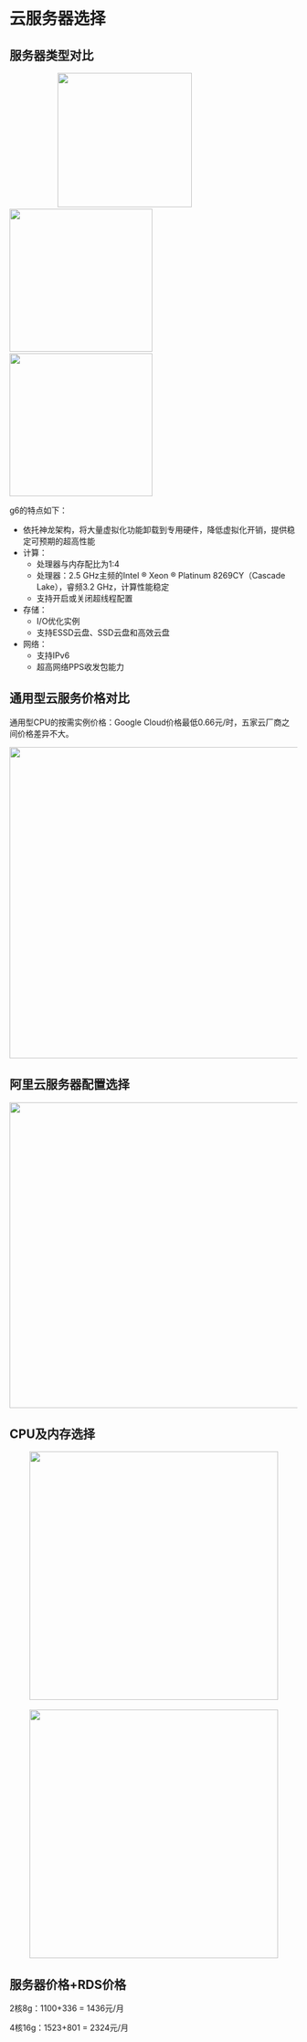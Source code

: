 # 云服务器选择
## 服务器类型对比

&emsp;&emsp;&emsp;&emsp;&emsp;&emsp;<img src="https://github.com/Xinjiann/KTraveling/blob/main/img/server_type_g.png" width = "235"/>&emsp;&emsp;&emsp;&emsp;<img src="https://github.com/Xinjiann/KTraveling/blob/main/img/server_type_c.png" width = "250"/>&emsp;&emsp;&emsp;&emsp;<img src="https://github.com/Xinjiann/KTraveling/blob/main/img/server_type_r.png" width = "250"/>

g6的特点如下：
- 依托神龙架构，将大量虚拟化功能卸载到专用硬件，降低虚拟化开销，提供稳定可预期的超高性能
- 计算：
  - 处理器与内存配比为1:4
  - 处理器：2.5 GHz主频的Intel ® Xeon ® Platinum 8269CY（Cascade Lake），睿频3.2 GHz，计算性能稳定
  - 支持开启或关闭超线程配置
- 存储：
  - I/O优化实例
  - 支持ESSD云盘、SSD云盘和高效云盘
- 网络：
  - 支持IPv6
  - 超高网络PPS收发包能力
## 通用型云服务价格对比
通用型CPU的按需实例价格：Google Cloud价格最低0.66元/时，五家云厂商之间价格差异不大。
<div align=center><img src="https://github.com/Xinjiann/KTraveling/blob/main/img/prize.png" width = "545"/></div>



## 阿里云服务器配置选择

<div align=center><img src="https://github.com/Xinjiann/KTraveling/blob/main/img/ali_sever_attr.png" width = "535"/></div>

## CPU及内存选择

<div align=center><img src="https://github.com/Xinjiann/KTraveling/blob/main/img/ali_4-16_prize.png" width = "435"/>&emsp;&emsp;&emsp;&emsp;&emsp;&emsp;&emsp;&emsp;<img src="https://github.com/Xinjiann/KTraveling/blob/main/img/ali_8-32_prize.png" width = "435"/></div>

## 服务器价格+RDS价格

2核8g：1100+336 = 1436元/月

4核16g：1523+801 = 2324元/月

